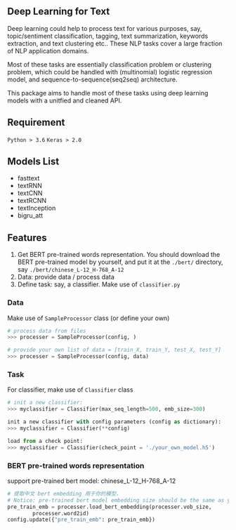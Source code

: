 ## Deep Learning for Text
Deep learning could help to process text for various purposes, say, topic/sentiment classification, tagging, text summarization, keywords extraction, and text clustering etc.. These NLP tasks cover a large fraction of NLP application domains.  

Most of these tasks are essentially classification problem or clustering problem, which could be handled with (multinomial) logistic regression model, and sequence-to-sequence(seq2seq) architecture.

This package aims to handle most of these tasks using deep learning models with a unitfied and cleaned API.

## Requirement
`Python > 3.6`
`Keras > 2.0`

## Models List
* fasttext
* textRNN
* textCNN
* textRCNN
* textInception
* bigru_att

## Features
1. Get BERT pre-trained words representation. You should download the BERT pre-trained model by yourself, and put it at the `./bert/` directory, say `./bert/chinese_L-12_H-768_A-12`
2. Data: provide data / process data
3. Define task: say, a classifier. Make use of `classifier.py`

### Data
Make use of `SampleProcessor` class (or define your own) 
```python
# process data from files 
>>> processer = SampleProcessor(config, )

# provide your own list of data = [train_X, train_Y, test_X, test_Y]
>>> processer = SampleProcessor(config, data)
```

### Task
For classifier, make use of `Classifier` class
```python
# init a new classifier:
>>> myclassifier = Classifier(max_seq_length=500, emb_size=300)

init a new classifier with config parameters (config as dictionary):
>>> myclassifier = Classifier(**config)

load from a check point: 
>>> myclassifier = Classifier(check_point = './your_own_model.h5')
```

### BERT pre-trained words representation
support pre-trained bert model: chinese_L-12_H-768_A-12
```python
# 提取中文 bert embedding 用于你的模型， 
# Notice: pre-trained bert model embedding size should be the same as your model
pre_train_emb = processer.load_bert_embedding(processer.vob_size, 
        processer.word2id)
config.update({"pre_train_emb": pre_train_emb})
```